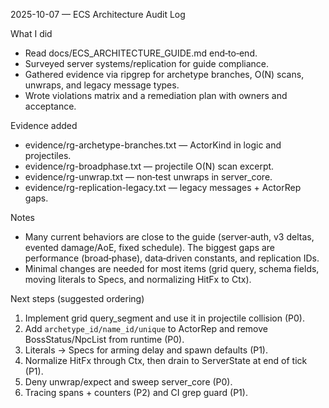 2025-10-07 — ECS Architecture Audit Log

What I did
- Read docs/ECS_ARCHITECTURE_GUIDE.md end‑to‑end.
- Surveyed server systems/replication for guide compliance.
- Gathered evidence via ripgrep for archetype branches, O(N) scans, unwraps, and legacy message types.
- Wrote violations matrix and a remediation plan with owners and acceptance.

Evidence added
- evidence/rg-archetype-branches.txt — ActorKind in logic and projectiles.
- evidence/rg-broadphase.txt — projectile O(N) scan excerpt.
- evidence/rg-unwrap.txt — non‑test unwraps in server_core.
- evidence/rg-replication-legacy.txt — legacy messages + ActorRep gaps.

Notes
- Many current behaviors are close to the guide (server‑auth, v3 deltas, evented damage/AoE, fixed schedule). The biggest gaps are performance (broad‑phase), data‑driven constants, and replication IDs.
- Minimal changes are needed for most items (grid query, schema fields, moving literals to Specs, and normalizing HitFx to Ctx).

Next steps (suggested ordering)
1) Implement grid query_segment and use it in projectile collision (P0).
2) Add `archetype_id/name_id/unique` to ActorRep and remove BossStatus/NpcList from runtime (P0).
3) Literals → Specs for arming delay and spawn defaults (P1).
4) Normalize HitFx through Ctx, then drain to ServerState at end of tick (P1).
5) Deny unwrap/expect and sweep server_core (P0).
6) Tracing spans + counters (P2) and CI grep guard (P1).

